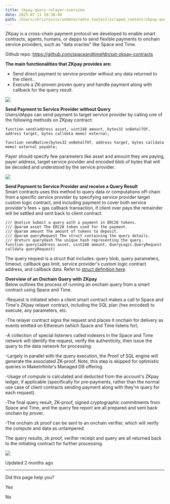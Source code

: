 ```yaml
---
title: zkpay-query-relayer-overview
date: 2025-07-11 18:38:48
path: /Users/chrisryviss/undetectable_toolkit/scraped_content/zkpay-query-relayer-overview.markdown
---
```


ZKpay is a cross-chain payment protocol we developed to enable smart contracts, agents, humans, or dapps to send flexible payments to onchain service providers, such as "data oracles" like Space and Time.

Github repo: <https://github.com/spaceandtimefdn/sxt-zkpay-contracts>

**The main functionalities that ZKpay provides are:**

- Send direct payment to service provider without any data returned to the client..
- Execute a ZK-proven proven query and handle payment along with callback for the query result.

![](https://files.readme.io/ea006b24ef5fe4ca59470af7df6d5d87f439821d56434f51e44364f5733face7-diagram01_1_1.png)

**Send Payment to Service Provider without Query**  
Users/dApps can send payment to target service provider by calling one of the following methods on ZKpay contract:

```
function send(address asset, uint248 amount, bytes32 onBehalfOf, address target, bytes calldata memo) external;

function sendNative(bytes32 onBehalfOf, address target, bytes calldata memo) external payable;

```

Payer should specify few parameters like asset and amount they are paying, payer address, target service provider and encoded blob of bytes that will be decoded and understood by the service provider.

![](https://files.readme.io/2b166f926b3e624cebb6c7a64e0a1ebfbf18fae20c607fbd5810fa944d97b159-diagram02.png)

**Send Payment to Service Provider and receive a Query Result**  
Smart contracts uses this method to query data or computations off-chain from a specific service provider by specifying service provider target custom logic contract, and including payment to cover both service provider's fees + gas callback transaction, if client over pays the remainder will be settled and sent back to client contract.

```
/// @notice Submit a query with a payment in ERC20 tokens.
/// @param asset The ERC20 token used for the payment.
/// @param amount The amount of tokens to deposit.
/// @param queryRequest The struct containing the query details.
/// @return queryHash The unique hash representing the query.
function query(address asset, uint248 amount, QueryLogic.QueryRequest calldata queryRequest)

```

The query request is a struct that includes: query blob, query parameters, timeout, callback gas limit, service provider's custom logic contract address, and callback data. Refer to [struct definition here](https://github.com/spaceandtimefdn/sxt-zkpay-contracts/blob/dfa2fcc3e2270c6d27b483afae407d57769a2a6c/src/libraries/QueryLogic.sol#L73-L97).

**Overview of an Onchain Query with ZKpay**  
Below outlines the process of running an onchain query from a smart contract using Space and Time.

-Request is initiated when a client smart contract makes a call to Space and Time's ZKpay relayer contract, including the SQL plan (hex encoded) to execute, any parameters, etc.

-The relayer contract signs the request and places it onchain for delivery as events emitted on Ethereum (which Space and Time listens for).

-A collection of special listeners called indexers in the Space and Time network will identify the request, verify the authenticity, then issue the query to the data network for processing.

-Largely in parallel with the query execution, the Proof of SQL engine will generate the associated ZK-proof. Note, this step is skipped for optimistic queries in MakeInfinite's Managed DB offering.

-Usage of compute is calculated and deducted from the account's ZKpay ledger, if applicable (specifically for pre-payments, rather than the normal use case of client contracts sending payment along with they're query for each request).

-The final query result, ZK-proof, signed cryptographic commitments from Space and Time, and the query fee report are all prepared and sent back onchain by prover.

-The onchain zk proof can be sent to an onchain verifier, which will verify the compute and data as untampered.

The query results, zk proof, verifier receipt and query are all returned back to the initiating contract for further processing.

![](https://files.readme.io/9a3a32e9faab6b67f383fc75048551f69b262bec09a09841f964a6f0971365e9-Screenshot_2025-05-08_at_4.34.35_AM.png)

Updated 2 months ago

---

Did this page help you?

Yes

No